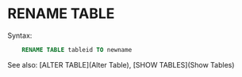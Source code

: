 # RENAME TABLE

Syntax:
```sql
    RENAME TABLE tableid TO newname
```

See also: [ALTER TABLE](Alter Table), [SHOW TABLES](Show Tables)
